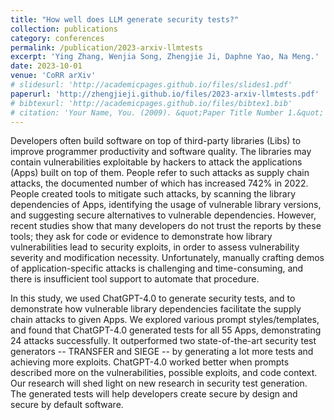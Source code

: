 ```yaml
---
title: "How well does LLM generate security tests?"
collection: publications
category: conferences
permalink: /publication/2023-arxiv-llmtests
excerpt: 'Ying Zhang, Wenjia Song, Zhengjie Ji, Daphne Yao, Na Meng.'
date: 2023-10-01
venue: 'CoRR arXiv'
# slidesurl: 'http://academicpages.github.io/files/slides1.pdf'
paperurl: 'http://zhengjieji.github.io/files/2023-arxiv-llmtests.pdf'
# bibtexurl: 'http://academicpages.github.io/files/bibtex1.bib'
# citation: 'Your Name, You. (2009). &quot;Paper Title Number 1.&quot; <i>Journal 1</i>. 1(1).'
---
```

Developers often build software on top of third-party libraries (Libs) to improve programmer productivity and software quality. The libraries may contain vulnerabilities exploitable by hackers to attack the applications (Apps) built on top of them. People refer to such attacks as supply chain attacks, the documented number of which has increased 742% in 2022. People created tools to mitigate such attacks, by scanning the library dependencies of Apps, identifying the usage of vulnerable library versions, and suggesting secure alternatives to vulnerable dependencies. However, recent studies show that many developers do not trust the reports by these tools; they ask for code or evidence to demonstrate how library vulnerabilities lead to security exploits, in order to assess vulnerability severity and modification necessity. Unfortunately, manually crafting demos of application-specific attacks is challenging and time-consuming, and there is insufficient tool support to automate that procedure.

In this study, we used ChatGPT-4.0 to generate security tests, and to demonstrate how vulnerable library dependencies facilitate the supply chain attacks to given Apps. We explored various prompt styles/templates, and found that ChatGPT-4.0 generated tests for all 55 Apps, demonstrating 24 attacks successfully. It outperformed two state-of-the-art security test generators -- TRANSFER and SIEGE -- by generating a lot more tests and achieving more exploits. ChatGPT-4.0 worked better when prompts described more on the vulnerabilities, possible exploits, and code context. Our research will shed light on new research in security test generation. The generated tests will help developers create secure by design and secure by default software.